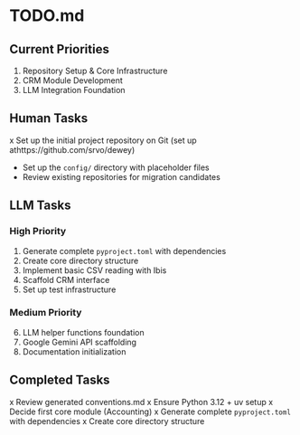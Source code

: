 # TODO.md

## Current Priorities
1. Repository Setup & Core Infrastructure
2. CRM Module Development
3. LLM Integration Foundation

## Human Tasks

x Set up the initial project repository on Git (set up athttps://github.com/srvo/dewey)
- Set up the `config/` directory with placeholder files
- Review existing repositories for migration candidates

## LLM Tasks

### High Priority
1. Generate complete `pyproject.toml` with dependencies
2. Create core directory structure
3. Implement basic CSV reading with Ibis
4. Scaffold CRM interface
5. Set up test infrastructure

### Medium Priority
6. LLM helper functions foundation
7. Google Gemini API scaffolding
8. Documentation initialization

## Completed Tasks
x Review generated conventions.md
x Ensure Python 3.12 + uv setup
x Decide first core module (Accounting)
x Generate complete `pyproject.toml` with dependencies
x Create core directory structure

